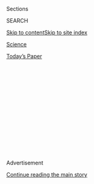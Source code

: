 <div id="app">

<div>

<div>

<div>

<div class="NYTAppHideMasthead css-1q2w90k e1suatyy0">

<div class="section css-ui9rw0 e1suatyy2">

<div class="css-eph4ug er09x8g0">

<div class="css-6n7j50">

</div>

<span class="css-1dv1kvn">Sections</span>

<div class="css-10488qs">

<span class="css-1dv1kvn">SEARCH</span>

</div>

[Skip to content](#site-content)[Skip to site
index](#site-index)

</div>

<div id="masthead-section-label" class="css-1wr3we4 eaxe0e00">

[Science](https://www.nytimes3xbfgragh.onion/section/science)

</div>

<div class="css-10698na e1huz5gh0">

</div>

</div>

<div id="masthead-bar-one" class="section hasLinks css-15hmgas e1csuq9d3">

<div class="css-uqyvli e1csuq9d0">

</div>

<div class="css-1uqjmks e1csuq9d1">

</div>

<div class="css-9e9ivx">

[](https://myaccount.nytimes3xbfgragh.onion/auth/login?response_type=cookie&client_id=vi)

</div>

<div class="css-1bvtpon e1csuq9d2">

[Today’s
Paper](https://www.nytimes3xbfgragh.onion/section/todayspaper)

</div>

</div>

</div>

</div>

<div data-aria-hidden="false">

<div id="site-content" data-role="main">

<div>

<div class="css-1aor85t" style="opacity:0.000000001;z-index:-1;visibility:hidden">

<div class="css-1hqnpie">

<div class="css-epjblv">

<span class="css-17xtcya">[Science](/section/science)</span><span class="css-x15j1o">|</span><span class="css-fwqvlz">Whence
Came Stonehenge’s Stones? Now We
Know</span>

</div>

<div class="css-k008qs">

<div class="css-1iwv8en">

<span class="css-18z7m18"></span>

<div>

</div>

</div>

<span class="css-1n6z4y">https://nyti.ms/3jUEtXw</span>

<div class="css-1705lsu">

<div class="css-4xjgmj">

<div class="css-4skfbu" data-role="toolbar" data-aria-label="Social Media Share buttons, Save button, and Comments Panel with current comment count" data-testid="share-tools">

  - 
  - 
  - 
  - 
    
    <div class="css-6n7j50">
    
    </div>

  - 
  - 

</div>

</div>

</div>

</div>

</div>

</div>

<div id="NYT_TOP_BANNER_REGION" class="css-13pd83m">

</div>

<div id="top-wrapper" class="css-1sy8kpn">

<div id="top-slug" class="css-l9onyx">

Advertisement

</div>

[Continue reading the main
story](#after-top)

<div class="ad top-wrapper" style="text-align:center;height:100%;display:block;min-height:250px">

<div id="top" class="place-ad" data-position="top" data-size-key="top">

</div>

</div>

<div id="after-top">

</div>

</div>

<div>

<div id="sponsor-wrapper" class="css-1hyfx7x">

<div id="sponsor-slug" class="css-19vbshk">

Supported by

</div>

[Continue reading the main
story](#after-sponsor)

<div id="sponsor" class="ad sponsor-wrapper" style="text-align:center;height:100%;display:block">

</div>

<div id="after-sponsor">

</div>

</div>

<div class="css-186x18t">

</div>

<div class="css-1vkm6nb ehdk2mb0">

# Whence Came Stonehenge’s Stones? Now We Know

</div>

Last year archaeologists pinpointed the origin of many of the ancient
monument’s massive stones. A new study identifies the source of the
rest.

<div class="css-79elbk" data-testid="photoviewer-wrapper">

<div class="css-z3e15g" data-testid="photoviewer-wrapper-hidden">

</div>

<div class="css-1a48zt4 ehw59r15" data-testid="photoviewer-children">

![<span class="css-16f3y1r e13ogyst0" data-aria-hidden="true">Stonehenge,
roughly 5,000 years old, is made up of two kinds of stones, called
bluestones and sarsens, the latter of which weigh 25 tons on
average.</span><span class="css-cnj6d5 e1z0qqy90" itemprop="copyrightHolder"><span class="css-1ly73wi e1tej78p0">Credit...</span><span><span>Finnbarr
Webster/Getty
Images</span></span></span>](https://static01.graylady3jvrrxbe.onion/images/2020/07/29/science/29SCI-STONEHENGE1/29SCI-STONEHENGE1-articleLarge.jpg?quality=75&auto=webp&disable=upscale)

</div>

</div>

<div class="css-18e8msd">

<div class="css-vp77d3 epjyd6m0">

<div class="css-1baulvz">

By <span class="css-1baulvz last-byline" itemprop="name">Franz
Lidz</span>

</div>

</div>

  - July 29,
    2020

  - 
    
    <div class="css-4xjgmj">
    
    <div class="css-d8bdto" data-role="toolbar" data-aria-label="Social Media Share buttons, Save button, and Comments Panel with current comment count" data-testid="share-tools">
    
      - 
      - 
      - 
      - 
        
        <div class="css-6n7j50">
        
        </div>
    
      - 
      - 
    
    </div>
    
    </div>

</div>

</div>

<div class="section meteredContent css-1r7ky0e" name="articleBody" itemprop="articleBody">

<div class="css-1fanzo5 StoryBodyCompanionColumn">

<div class="css-53u6y8">

Back in the 30s — the 1130s — the Welsh cleric Geoffrey of Monmouth
created the impression that Stonehenge was built as a memorial to a
bunch of British nobles slain by the Saxons. In his “[Historia Regum
Britanniae](https://en.wikipedia.org/wiki/Historia_Regum_Britanniae),”
Geoffrey tells us that Merlin, the wizard of Arthurian legend, was
enlisted to move a ring of giant mystical stones from Mount Killaraus in
Ireland to what is commonly believed to be Salisbury Plain, a chalk
plateau in southern England, where Stonehenge is located.

Back in the 50s — the 1950s — a chunk of rock went missing from the
magical tumble of megaliths that now compose Stonehenge. The chunk, a
three-and-a-half foot cylindrical core, had been drilled out of one of
the site’s massive sarsen stones during repairs and taken home by an
employee of the diamond-cutting firm that carried out the work.

The core, [recently
repatriated](https://www.nytimes3xbfgragh.onion/2019/05/08/world/europe/uk-stonehenge-missing-piece.html)
after 60 years, turned out to be pivotal to an [academic
paper](https://advances.sciencemag.org/content/6/31/eabc0133) published
on Wednesday in the journal Science Advances. The study pinpointed the
source of the sarsens, a mystery that has long bedeviled geologists and
archaeologists.

</div>

</div>

<div class="css-1fanzo5 StoryBodyCompanionColumn">

<div class="css-53u6y8">

Although the project did not identify the specific spot where the stones
came from, Mike Pitts, editor of the magazine British Archaeology,
believes that the discovery makes the search for sarsen quarries a
realistic option. “If we can find them, we could learn about how they
were dressed and moved, and importantly we might be able to date that
activity,” he said. “Dating matters, because then we can say what else
was present in the landscape at the same time, what was old or gone and
what was still to come — other sites are better dated — and of course
who actually built the
thing.”

</div>

</div>

<div class="css-79elbk" data-testid="photoviewer-wrapper">

<div class="css-z3e15g" data-testid="photoviewer-wrapper-hidden">

</div>

<div class="css-1a48zt4 ehw59r15" data-testid="photoviewer-children">

![<span class="css-16f3y1r e13ogyst0" data-aria-hidden="true">Archaeological
excavations on Stonehenge in
1958.</span><span class="css-cnj6d5 e1z0qqy90" itemprop="copyrightHolder"><span class="css-1ly73wi e1tej78p0">Credit...</span><span>English
Heritage, via
Reuters</span></span>](https://static01.graylady3jvrrxbe.onion/images/2020/07/29/science/29SCI-STONEHENGE2/merlin_154554093_fb698f44-04d0-45d1-a05a-284be387cfc0-articleLarge.jpg?quality=75&auto=webp&disable=upscale)

</div>

</div>

<div class="css-1fanzo5 StoryBodyCompanionColumn">

<div class="css-53u6y8">

Two kinds of stones make up the roughly 5,000-year-old monument known as
Stonehenge. A small inner horseshoe consists of 2- to 4-ton blocks of
varied geology, called bluestone after the bluish-gray hue they have
when wet or freshly broken. The sarsens, sandstone slabs that weigh 20
tons on average, form Stonehenge’s enormous central horseshoe, the
uprights and lintels of the ragged outer circle, as well as the outlying
Heel Stone, Slaughter Stone and Station Stones.

Geologists determined nearly a century ago that the bluestones were
dragged, carried or rolled to Stonehenge from somewhere in the Preseli
Hills in western Wales, some 180 miles away. Last year a team of
archaeologists led by Michael Parker Pearson of University College
London revealed evidence of the exact location of two of the quarries.

As for the sarsens, conventional wisdom holds that they derived from
deposits on the highest points of the Marlborough Downs, 18 miles north
of Stonehenge.

David Nash, a geomorphologist at the University of Brighton and lead
author on the new sarsen study, said the idea that the slabs hailed from
the Downs dates to the writings of William Lambarde, a 16th-century
antiquarian.

</div>

</div>

<div class="css-1fanzo5 StoryBodyCompanionColumn">

<div class="css-53u6y8">

“Lambarde came to that conclusion based on little more than the
appearance of the stones on the Downs and their similarity to those at
Stonehenge,” Dr. Nash said. “This idea has stuck around for more than
400 years but has never been tested.”

Dr. Nash has traced the source of almost all the sarsens to West Woods,
on the southern edge of the Downs and several miles closer to
Stonehenge. His team analyzed the geochemical fingerprint of the 52
sarsens that remain in situ at the ancient site.

The breakthrough came last summer when the long-lost core from Stone 58
was returned to English Heritage, the charity that manages Stonehenge.
The sarsen cylinder offered Dr. Nash the unique opportunity to analyze a
sample unaffected by surface weathering, which can slightly alter the
chemical composition. Drilling through the ancient stones is now
discouraged.

“There are literally thousands of pieces of sarsen sitting in museums
across Britain,” he said. “However, to my knowledge, the core from 58 is
the only piece where we can identify precisely which stone it came
from.”

</div>

</div>

<div class="css-79elbk" data-testid="photoviewer-wrapper">

<div class="css-z3e15g" data-testid="photoviewer-wrapper-hidden">

</div>

<div class="css-1a48zt4 ehw59r15" data-testid="photoviewer-children">

<div class="css-1xdhyk6 erfvjey0">

<span class="css-1ly73wi e1tej78p0">Image</span>

<div class="css-zjzyr8">

<div data-testid="lazyimage-container" style="height:257.77777777777777px">

</div>

</div>

</div>

<span class="css-16f3y1r e13ogyst0" data-aria-hidden="true">David Nash,
a geomorphologist at University of Brighton, examining a core from Stone
58 that was stolen in the 1950s and was recently
repatriated.</span><span class="css-cnj6d5 e1z0qqy90" itemprop="copyrightHolder"><span class="css-1ly73wi e1tej78p0">Credit...</span><span>Sam
Frost/English Heritage</span></span>

</div>

</div>

<div class="css-1fanzo5 StoryBodyCompanionColumn">

<div class="css-53u6y8">

To determine its chemical makeup, researchers used a variety of
noninvasive spectrometry techniques. Once the geochemical signature was
established, they sampled sarsens from 20 locations **** across southern
England, including six on the Downs. A data set comparison resulted in a
single match, West Woods.

Only two of the sarsens, Stones 26 and 160, appear to have come from
elsewhere in the region. “The biggest surprise for me was finding out
that the chemistry of the remaining sarsens was so consistent,” said Dr.
Nash. “I expected a little more variability.”

</div>

</div>

<div class="css-1fanzo5 StoryBodyCompanionColumn">

<div class="css-53u6y8">

The only other authority thought to have linked West Woods and
Stonehenge is John Aubrey, biographer and philosopher who surveyed the
monument in the 17th century and was the first to record a ring of 56
chalk pits, now called Aubrey Holes. “Aubrey reckoned that he’d found
the source of Stonehenge’s sarsens, a large quarry pit just 14 miles
north of Stonehenge,” said Dr. Parker Pearson. “Given that West Woods is
around 15 miles away, it’s very possible that he got it right the first
time\! And it’s taken us 340 years to find out again.”

For his part, Dr. Nash writes it off to archaeologists “not seeing the
wood for the trees.”

Or perhaps leaving stones unturned.

***\[*[*Like the Science Times page on
Facebook.*](http://on.fb.me/1paTQ1h)** ****** *| Sign up for the*
**[*Science Times newsletter.*](http://nyti.ms/1MbHaRU)*\]***

</div>

</div>

<div>

</div>

</div>

<div>

</div>

<div>

</div>

<div>

</div>

<div>

<div id="bottom-wrapper" class="css-1ede5it">

<div id="bottom-slug" class="css-l9onyx">

Advertisement

</div>

[Continue reading the main
story](#after-bottom)

<div id="bottom" class="ad bottom-wrapper" style="text-align:center;height:100%;display:block;min-height:90px">

</div>

<div id="after-bottom">

</div>

</div>

</div>

</div>

</div>

## Site Index

<div>

</div>

## Site Information Navigation

  - [© <span>2020</span> <span>The New York Times
    Company</span>](https://help.nytimes3xbfgragh.onion/hc/en-us/articles/115014792127-Copyright-notice)

<!-- end list -->

  - [NYTCo](https://www.nytco.com/)
  - [Contact
    Us](https://help.nytimes3xbfgragh.onion/hc/en-us/articles/115015385887-Contact-Us)
  - [Work with us](https://www.nytco.com/careers/)
  - [Advertise](https://nytmediakit.com/)
  - [T Brand Studio](http://www.tbrandstudio.com/)
  - [Your Ad
    Choices](https://www.nytimes3xbfgragh.onion/privacy/cookie-policy#how-do-i-manage-trackers)
  - [Privacy](https://www.nytimes3xbfgragh.onion/privacy)
  - [Terms of
    Service](https://help.nytimes3xbfgragh.onion/hc/en-us/articles/115014893428-Terms-of-service)
  - [Terms of
    Sale](https://help.nytimes3xbfgragh.onion/hc/en-us/articles/115014893968-Terms-of-sale)
  - [Site
    Map](https://spiderbites.nytimes3xbfgragh.onion)
  - [Help](https://help.nytimes3xbfgragh.onion/hc/en-us)
  - [Subscriptions](https://www.nytimes3xbfgragh.onion/subscription?campaignId=37WXW)

</div>

</div>

</div>

</div>
